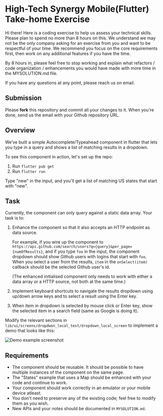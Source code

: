 # High-Tech Synergy Mobile(Flutter) Take-home Exercise

Hi there! Here is a coding exercise to help us assess your technical skills.
Please plan to spend no more than 8 hours on this. We understand we may not be
the only company asking for an exercise from you and want to be respectful of
your time. We recommend you focus on the core
requirements first, then work on any additional features if you have the time.

By 8 hours in, please feel free to stop working and explain what refactors /
code organization / enhancements you would have made with more time in the
MYSOLUTION.md file.

If you have any questions at any point, please reach us on email.

## Submission

Please **fork** this repository and commit all your changes to it.
When you're done, send us the email with your Github repository URL.

## Overview

We’ve built a simple Autocomplete/Typeahead component in flutter that
lets you type in a query and shows a list of matching results in a dropdown.

To see this component in action, let's set up the repo:

1. Run `flutter pub get`
2. Run `flutter run`

Type "new" in the input, and you'll get a list of matching US states that start
with "new".

## Task

Currently, the component can only query against a static data array. Your task is to:

1. Enhance the component so that it also accepts an HTTP endpoint as data source.

    For example, if you wire up the component to
    `https://api.github.com/search/users?q={query}&per_page={numOfResults}`,
    and if you type `foo` in the input, the component dropdown should show
    Github users with logins that start with `foo`. When you select a user from
    the results, `item` in the `onSelect(item)` callback should be the selected
    Github user's id.

    (The enhanced initialised component only needs to work with either a data array or a
    HTTP source, not both at the same time.)

2. Implement keyboard shortcuts to navigate the results dropdown using up/down
   arrow keys and to select a result using the Enter key.

3. When item in dropdown is selected by mouse click or Enter key, show the selected item in a
search field (same as Google is doing it).

Modify the relevant sections in `lib/ui/screens/dropdwon_local_test/dropdown_local_screen` to implement a
demo that looks like this:

![Demo example screenshot](https://github.com/HighTechSynergy/javascript-frontend-coding-challenge/blob/master/demo-example.png)

## Requirements

- The component should be reusable. It should be possible to have multiple
  instances of the component on the same page.
- The "States" example that uses a Map should be enhanced with your code and continue to work.
- Your component should work correctly in an emulator or your mobile device atleast.
- You don't need to preserve any of the existing code; feel free to modify them
  as you wish.
- New APIs and your notes should be documented in `MYSOLUTION.md`.
